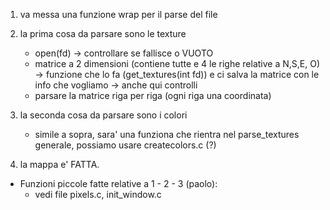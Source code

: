 
1. va messa una funzione wrap per il parse del file

2. la prima cosa da parsare sono le texture
    - open(fd) ->  controllare se fallisce o VUOTO
    - matrice a 2 dimensioni (contiene tutte e 4 le righe relative a N,S,E, O) -> funzione che lo fa (get_textures(int fd)) e ci salva la matrice con le info che vogliamo -> anche qui controlli
    - parsare la matrice riga per riga (ogni riga una coordinata)

3. la seconda cosa da parsare sono i colori 
    - simile a sopra, sara' una funziona che rientra nel parse_textures generale, possiamo usare createcolors.c (?)

4. la mappa e' FATTA.

- Funzioni piccole fatte relative a 1 - 2 - 3 (paolo):
    - vedi file pixels.c, init_window.c 


